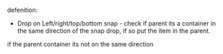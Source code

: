 defenition:
* Drop on Left/right/top/bottom snap - check if parent its a container in the same direction of the snap drop, if so put the item in the parent.

if the parent container its not on the same direction